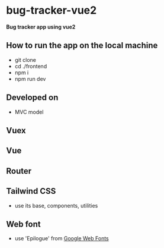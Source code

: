 # bug-tracker-vue2

**Bug tracker app using vue2**

## How to run the app on the local machine

- git clone
- cd ./frontend
- npm i
- npm run dev

## Developed on

- MVC model

## Vuex

## Vue

## Router

## Tailwind CSS

- use its base, components, utilities

## Web font

- use 'Epilogue' from [Google Web Fonts](https://fonts.google.com/specimen/Epilogue?query=epi)
